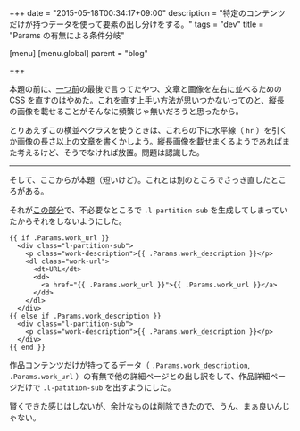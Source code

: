 +++
date = "2015-05-18T00:34:17+09:00"
description = "特定のコンテンツだけが持つデータを使って要素の出し分けをする。"
tags = "dev"
title = "Params の有無による条件分岐"

[menu]
  [menu.global]
    parent = "blog"

+++

本題の前に、[一つ前](/blog/girl-with-book/)の最後で言ってたやつ、文章と画像を左右に並べるための CSS を直すのはやめた。これを直す上手い方法が思いつかないってのと、縦長の画像を載せることがそんなに頻繁じゃ無いだろうと思ったから。

とりあえずこの横並べクラスを使うときは、これらの下に水平線（ `hr` ）を引くか画像の長さ以上の文章を書くかしよう。縦長画像を載せまくるようであればまた考えるけど、そうでなければ放置。問題は認識した。

---

そして、ここからが本題（短いけど）。これとは別のところでさっき直したところがある。

それが[この部分](https://github.com/thleap/thleap.net/commit/25861d5fa4c30a4842298f6ec35ef5a03a8e14e8)で、不必要なところで `.l-partition-sub` を生成してしまっていたからそれをしないようにした。

```
{{ if .Params.work_url }}
  <div class="l-partition-sub">
    <p class="work-description">{{ .Params.work_description }}</p>
    <dl class="work-url">
      <dt>URL</dt>
      <dd>
        <a href="{{ .Params.work_url }}">{{ .Params.work_url }}</a>
      </dd>
    </dl>
  </div>
{{ else if .Params.work_description }}
  <div class="l-partition-sub">
    <p class="work-description">{{ .Params.work_description }}</p>
  </div>
{{ end }}
```

作品コンテンツだけが持ってるデータ（ `.Params.work_description`, `.Params.work_url` ）の有無で他の詳細ページとの出し訳をして、作品詳細ページだけで `.l-patition-sub` を出すようにした。

賢くできた感じはしないが、余計なものは削除できたので、うん、まぁ良いんじゃない。
